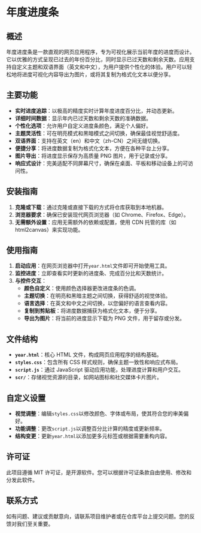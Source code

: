 # 年度进度条

## 概述

年度进度条是一款直观的网页应用程序，专为可视化展示当前年度的进度而设计。它以优雅的方式呈现已过去的年份百分比，同时显示已过天数和剩余天数。应用支持自定义主题和双语界面（英文和中文），为用户提供个性化的体验。用户可以轻松地将进度可视化内容导出为图片，或将其复制为格式化文本以便分享。

## 主要功能

- **实时进度追踪**：以极高的精度实时计算年度进度百分比，并动态更新。
- **详细时间数据**：显示年内已过天数和剩余天数的准确数据。
- **个性化选项**：允许用户自定义进度条颜色，满足个人偏好。
- **主题灵活性**：可在明亮模式和黑暗模式之间切换，确保最佳视觉舒适度。
- **双语界面**：支持在英文（en）和中文（zh-CN）之间无缝切换。
- **便捷分享**：将进度数据复制为格式化文本，方便在各种平台上分享。
- **图片导出**：将进度显示保存为高质量 PNG 图片，用于记录或分享。
- **响应式设计**：完美适配不同屏幕尺寸，确保在桌面、平板和移动设备上的可访问性。

## 安装指南

1. **克隆或下载**：通过克隆或直接下载的方式将仓库获取到本地机器。
2. **浏览器要求**：确保已安装现代网页浏览器（如 Chrome、Firefox、Edge）。
3. **无需额外设置**：应用无需额外的依赖或配置，使用 CDN 托管的库（如 html2canvas）来实现功能。

## 使用指南

1. **启动应用**：在网页浏览器中打开`year.html`文件即可开始使用工具。
2. **监控进度**：立即查看实时更新的进度条、完成百分比和天数统计。
3. **与控件交互**：
   - **颜色自定义**：使用颜色选择器更改进度条的色调。
   - **主题切换**：在明亮和黑暗主题之间切换，获得舒适的视觉体验。
   - **语言选择**：在英文和中文之间切换，以您偏好的语言查看内容。
   - **复制到剪贴板**：将进度数据捕获为格式化文本，便于分享。
   - **导出为图片**：将当前的进度显示下载为 PNG 文件，用于留存或分发。

## 文件结构

- **`year.html`**：核心 HTML 文件，构成网页应用程序的结构基础。
- **`styles.css`**：包含所有 CSS 样式规则，确保主题一致性和响应式布局。
- **`script.js`**：通过 JavaScript 驱动应用功能，处理进度计算和用户交互。
- **`scr/`**：存储视觉资源的目录，如网站图标和社交媒体卡片图片。

## 自定义设置

- **视觉调整**：编辑`styles.css`以修改颜色、字体或布局，使其符合您的审美偏好。
- **功能调整**：更改`script.js`以调整百分比计算的精度或更新频率。
- **结构变更**：更新`year.html`以添加更多元标签或根据需要重构内容。

## 许可证

此项目遵循 MIT 许可证，是开源软件。您可以根据许可证条款自由使用、修改和分发此软件。

## 联系方式

如有问题、建议或贡献意向，请联系项目维护者或在仓库平台上提交问题。您的反馈对我们至关重要。
